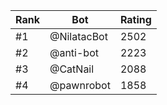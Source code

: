 Rank|Bot|Rating
---|---|---
#1|@NilatacBot|2502
#2|@anti-bot|2223
#3|@CatNail|2088
#4|@pawnrobot|1858
